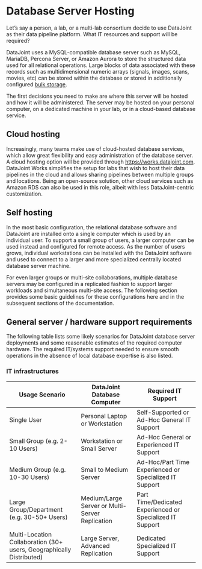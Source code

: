 # Database Server Hosting

Let’s say a person, a lab, or a multi-lab consortium decide to use DataJoint as their 
data pipeline platform.
What IT resources and support will be required?

DataJoint uses a MySQL-compatible database server such as MySQL, MariaDB, Percona 
Server, or Amazon Aurora to store the structured data used for all relational 
operations.
Large blocks of data associated with these records such as multidimensional numeric 
arrays (signals, images, scans, movies, etc) can be stored within the database or 
stored in additionally configured [bulk storage](../client/stores.md).

The first decisions you need to make are where this server will be hosted and how it 
will be administered.
The server may be hosted on your personal computer, on a dedicated machine in your lab, 
or in a cloud-based database service.

## Cloud hosting

Increasingly, many teams make use of cloud-hosted database services, which allow great 
flexibility and easy administration of the database server.
A cloud hosting option will be provided through https://works.datajoint.com.
DataJoint Works simplifies the setup for labs that wish to host their data pipelines in 
the cloud and allows sharing pipelines between multiple groups and locations.
Being an open-source solution, other cloud services such as Amazon RDS can also be used 
in this role, albeit with less DataJoint-centric customization.

## Self hosting

In the most basic configuration, the relational database software and DataJoint are 
installed onto a single computer which is used by an individual user.
To support a small group of users, a larger computer can be used instead and configured 
for remote access.
As the number of users grows, individual workstations can be installed with the 
DataJoint software and used to connect to a larger and more specialized centrally 
located database server machine.

For even larger groups or multi-site collaborations, multiple database servers may be 
configured in a replicated fashion to support larger workloads and simultaneous 
multi-site access.
The following section provides some basic guidelines for these configurations here and 
in the subsequent sections of the documentation.

## General server / hardware support requirements

The following table lists some likely scenarios for DataJoint database server 
deployments and some reasonable estimates of the required computer hardware.
The required IT/systems support needed to ensure smooth operations in the absence of 
local database expertise is also listed.

### IT infrastructures

| Usage Scenario | DataJoint Database Computer | Required IT Support |
| -- | -- | -- |
| Single User | Personal Laptop or Workstation | Self-Supported or Ad-Hoc General IT Support |
| Small Group (e.g. 2-10 Users) | Workstation or Small Server | Ad-Hoc General or Experienced IT Support |
| Medium Group (e.g. 10-30 Users) | Small to Medium Server | Ad-Hoc/Part Time Experienced or Specialized IT Support |
| Large Group/Department (e.g. 30-50+ Users) | Medium/Large Server or Multi-Server Replication | Part Time/Dedicated Experienced or Specialized IT Support |
| Multi-Location Collaboration (30+ users, Geographically Distributed) | Large Server, Advanced Replication | Dedicated Specialized IT Support |
